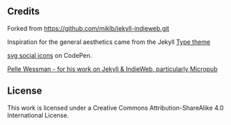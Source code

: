 ## Credits

Forked from https://github.com/miklb/jekyll-indieweb.git

Inspiration for the general aesthetics came from the Jekyll [Type theme](https://github.com/rohanchandra/type-theme)

[svg social icons](http://codepen.io/ruandre/pen/howFi) on CodePen.

[Pelle Wessman - for his work on Jekyll & IndieWeb, particularly Micropub](http://voxpelli.com)

## License

This work is licensed under a Creative Commons Attribution-ShareAlike 4.0 International License.